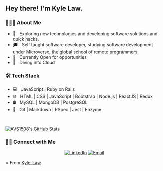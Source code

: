 
<!--
**Kyle-Law/Kyle-Law** is a ✨ _special_ ✨ repository because its `README.md` (this file) appears on your GitHub profile.

Here are some ideas to get you started:

- 🔭 I’m currently working on ...
- 🌱 I’m currently learning ...
- 👯 I’m looking to collaborate on ...
- 🤔 I’m looking for help with ...
- 💬 Ask me about ...
- 📫 How to reach me: ...
- 😄 Pronouns: ...
- ⚡ Fun fact: ...
-->
<h2> Hey there! I'm Kyle Law.</h2>

<h3> 👨🏻‍💻 About Me </h3>

- 🤔 &nbsp; Exploring new technologies and developing software solutions and quick hacks.
- 🎓 &nbsp; Self taught software developer, studying software development under Microverse, the global school of remote programmers.
- 💼 &nbsp; Currently Open for opportunities
- 🌱 &nbsp; Diving into Cloud
<!--
- ✍️ &nbsp; Pursuing Fintech and Blog Writing as hobbies/side hustles.-->

<h3>🛠 Tech Stack</h3>

- 💻 &nbsp; JavaScript | Ruby on Rails  
- 🌐 &nbsp; HTML | CSS | JavaScript | Bootstrap | Node.js | ReactJS | Redux
- 🛢 &nbsp; MySQL | MongoDB | PostgreSQL
- 🔧 &nbsp; Git | Markdown | RSpec | Jest | Enzyme
<!-- - 🖥 &nbsp; -->

<br/>

[![AVS1508's GitHub Stats](https://github-readme-stats.vercel.app/api?username=Kyle-Law&show_icons=true)](https://github.com/Kyle-Law)

<h3> 🤝🏻 Connect with Me </h3>

<p align="center">
<!-- <a href="https://www.adityavsingh.com/"><img alt="Website" src="https://img.shields.io/badge/Website-www.adityavsingh.com-blue?style=flat-square&logo=google-chrome"></a> -->
<a href="https://www.linkedin.com/in/kyle-lawzhunkhing/"><img alt="LinkedIn" src="https://img.shields.io/badge/LinkedIn-Kyle%20Law%20Zhun%20Khing-blue?style=flat-square&logo=linkedin"></a>
<!-- <a href="https://www.instagram.com/adityavs_/"><img alt="Instagram" src="https://img.shields.io/badge/Instagram-adityavs__-blue?style=flat-square&logo=instagram"></a>-->
<a href="mailto:zhunkhing@gmail.com"><img alt="Email" src="https://img.shields.io/badge/Email-zhunkhing@gmail.com-blue?style=flat-square&logo=gmail"></a>
</p>

⭐️ From [Kyle-Law](https://github.com/Kyle-Law)
